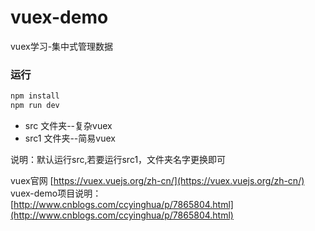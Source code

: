# vuex-demo
vuex学习-集中式管理数据

### 运行
```javascript
npm install
npm run dev

```
- src 文件夹--复杂vuex
- src1 文件夹--简易vuex

说明：默认运行src,若要运行src1，文件夹名字更换即可

vuex官网 [https://vuex.vuejs.org/zh-cn/](https://vuex.vuejs.org/zh-cn/)<br>
vuex-demo项目说明： [http://www.cnblogs.com/ccyinghua/p/7865804.html](http://www.cnblogs.com/ccyinghua/p/7865804.html)
